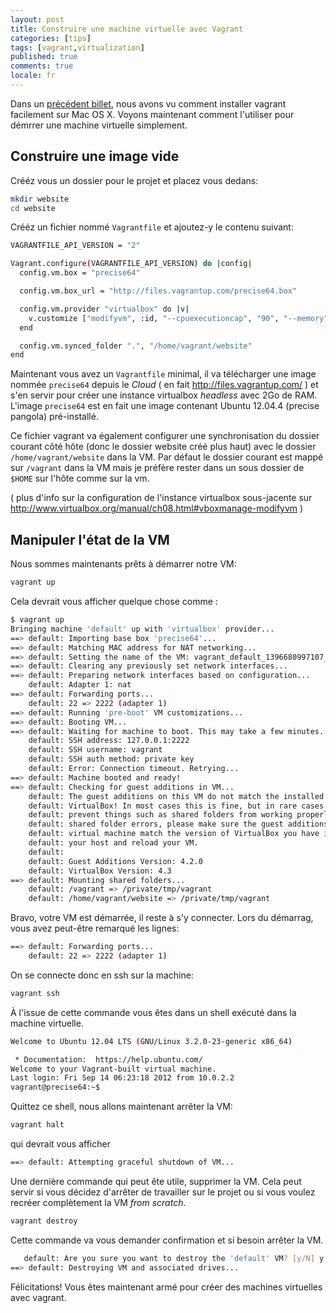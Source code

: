 ```yaml
---
layout: post
title: Construire une machine virtuelle avec Vagrant
categories: [tips]
tags: [vagrant,virtualization]
published: true
comments: true
locale: fr
---
```


Dans un [précédent billet](/2014/04/07/installer_vagrant_sur_osx/), nous avons vu comment installer vagrant facilement sur Mac OS X. Voyons maintenant comment l'utiliser pour démrrer une machine virtuelle simplement.

Construire une image vide
-------
Crééz vous un dossier pour le projet et placez vous dedans:

```bash
mkdir website
cd website
```

Crééz un fichier nommé `Vagrantfile` et ajoutez-y le contenu suivant:

```bash
VAGRANTFILE_API_VERSION = "2"

Vagrant.configure(VAGRANTFILE_API_VERSION) do |config|
  config.vm.box = "precise64"

  config.vm.box_url = "http://files.vagrantup.com/precise64.box"

  config.vm.provider "virtualbox" do |v|
    v.customize ["modifyvm", :id, "--cpuexecutioncap", "90", "--memory", "2048"]
  end

  config.vm.synced_folder ".", "/home/vagrant/website"  
end
```

Maintenant vous avez un `Vagrantfile` minimal, il va télécharger une image nommée `precise64` depuis le _Cloud_ ( en fait http://files.vagrantup.com/ ) et s'en servir pour créer une instance virtualbox _headless_ avec 2Go de RAM. L'image `precise64` est en fait une image contenant Ubuntu 12.04.4 (precise pangola) pré-installé.

Ce fichier vagrant va également configurer une synchronisation du dossier courant côté hôte (donc le dossier website créé plus haut) avec le dossier `/home/vagrant/website` dans la VM. Par défaut le dossier courant est mappé sur `/vagrant` dans la VM mais je préfère rester dans un sous dossier de `$HOME` sur l'hôte comme sur la vm.

( plus d'info sur la configuration de l'instance virtualbox sous-jacente sur http://www.virtualbox.org/manual/ch08.html#vboxmanage-modifyvm )

Manipuler l'état de la VM
--------
Nous sommes maintenants prêts à démarrer notre VM:

```bash
vagrant up
```

Cela devrait vous afficher quelque chose comme :

```bash
$ vagrant up
Bringing machine 'default' up with 'virtualbox' provider...
==> default: Importing base box 'precise64'...
==> default: Matching MAC address for NAT networking...
==> default: Setting the name of the VM: vagrant_default_1396680997107_72702
==> default: Clearing any previously set network interfaces...
==> default: Preparing network interfaces based on configuration...
    default: Adapter 1: nat
==> default: Forwarding ports...
    default: 22 => 2222 (adapter 1)
==> default: Running 'pre-boot' VM customizations...
==> default: Booting VM...
==> default: Waiting for machine to boot. This may take a few minutes...
    default: SSH address: 127.0.0.1:2222
    default: SSH username: vagrant
    default: SSH auth method: private key
    default: Error: Connection timeout. Retrying...
==> default: Machine booted and ready!
==> default: Checking for guest additions in VM...
    default: The guest additions on this VM do not match the installed version of
    default: VirtualBox! In most cases this is fine, but in rare cases it can
    default: prevent things such as shared folders from working properly. If you see
    default: shared folder errors, please make sure the guest additions within the
    default: virtual machine match the version of VirtualBox you have installed on
    default: your host and reload your VM.
    default:
    default: Guest Additions Version: 4.2.0
    default: VirtualBox Version: 4.3
==> default: Mounting shared folders...
    default: /vagrant => /private/tmp/vagrant
    default: /home/vagrant/website => /private/tmp/vagrant
```

Bravo, votre VM est démarrée, il reste à s'y connecter. Lors du démarrag, vous avez peut-être remarqué les lignes:

```bash
==> default: Forwarding ports...
    default: 22 => 2222 (adapter 1)
```

On se connecte donc en ssh sur la machine:

```bash
vagrant ssh
```

À l'issue de cette commande vous êtes dans un shell exécuté dans la machine virtuelle.

```bash
Welcome to Ubuntu 12.04 LTS (GNU/Linux 3.2.0-23-generic x86_64)

 * Documentation:  https://help.ubuntu.com/
Welcome to your Vagrant-built virtual machine.
Last login: Fri Sep 14 06:23:18 2012 from 10.0.2.2
vagrant@precise64:~$
```

Quittez ce shell, nous allons maintenant arrêter la VM:

```bash
vagrant halt
```

qui devrait vous afficher

```bash
==> default: Attempting graceful shutdown of VM...
```

Une dernière commande qui peut ête utile, supprimer la VM. Cela peut servir si vous décidez d'arrêter de travailler sur le projet ou si vous voulez recréer complètement la VM _from scratch_.

```bash
vagrant destroy
```

Cette commande va vous demander confirmation et si besoin arrêter la VM.

```bash
   default: Are you sure you want to destroy the 'default' VM? [y/N] y
==> default: Destroying VM and associated drives...
```

Félicitations! Vous êtes maintenant armé pour créer des machines virtuelles avec vagrant.
